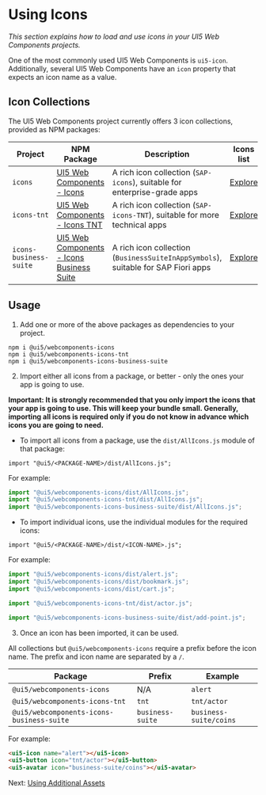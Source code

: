 # Using Icons

*This section explains how to load and use icons in your UI5 Web Components projects.*

One of the most commonly used UI5 Web Components is `ui5-icon`. Additionally, several UI5 Web Components have an `icon` property that expects an icon name as a value.


## Icon Collections

The UI5 Web Components project currently offers 3 icon collections, provided as NPM packages:

Project | NPM Package | Description | Icons list
-----------|-----------|------------|-------------
`icons` | [UI5 Web Components - Icons](https://www.npmjs.com/package/@ui5/webcomponents-icons) | A rich icon collection (`SAP-icons`), suitable for enterprise-grade apps |[Explore](https://openui5.hana.ondemand.com/test-resources/sap/m/demokit/iconExplorer/webapp/index.html#/overview/SAP-icons)
`icons-tnt` | [UI5 Web Components - Icons TNT](https://www.npmjs.com/package/@ui5/webcomponents-icons-tnt) | A rich icon collection (`SAP-icons-TNT`), suitable for more technical apps | [Explore](https://openui5.hana.ondemand.com/test-resources/sap/m/demokit/iconExplorer/webapp/index.html#/overview/SAP-icons-TNT)
`icons-business-suite` | [UI5 Web Components - Icons Business Suite](https://www.npmjs.com/package/@ui5/webcomponents-icons-business-suite) | A rich icon collection (`BusinessSuiteInAppSymbols`), suitable for SAP Fiori apps | [Explore](https://sapui5.hana.ondemand.com/test-resources/sap/m/demokit/iconExplorer/webapp/index.html#/overview/BusinessSuiteInAppSymbols)

## Usage

 1. Add one or more of the above packages as dependencies to your project.

```
npm i @ui5/webcomponents-icons
npm i @ui5/webcomponents-icons-tnt
npm i @ui5/webcomponents-icons-business-suite
```

 2. Import either all icons from a package, or better - only the ones your app is going to use.

**Important: It is strongly recommended that you only import the icons that your app is going to use. This will keep your bundle small.
Generally, importing all icons is required only if you do not know in advance which icons you are going to need.**

 - To import all icons from a package, use the `dist/AllIcons.js` module of that package:

`import "@ui5/<PACKAGE-NAME>/dist/AllIcons.js";`

For example:
```js
import "@ui5/webcomponents-icons/dist/AllIcons.js";
import "@ui5/webcomponents-icons-tnt/dist/AllIcons.js";
import "@ui5/webcomponents-icons-business-suite/dist/AllIcons.js";
```
 - To import individual icons, use the individual modules for the required icons:

`import "@ui5/<PACKAGE-NAME>/dist/<ICON-NAME>.js";`

For example:
```js
import "@ui5/webcomponents-icons/dist/alert.js";
import "@ui5/webcomponents-icons/dist/bookmark.js";
import "@ui5/webcomponents-icons/dist/cart.js";

import "@ui5/webcomponents-icons-tnt/dist/actor.js";

import "@ui5/webcomponents-icons-business-suite/dist/add-point.js";
```

 3. Once an icon has been imported, it can be used.

All collections but `@ui5/webcomponents-icons` require a prefix before the icon name. The prefix and icon name are separated by a `/`. 

Package | Prefix | Example
----------|---------|-------------
`@ui5/webcomponents-icons` | N/A | `alert`
`@ui5/webcomponents-icons-tnt` | `tnt` | `tnt/actor`
`@ui5/webcomponents-icons-business-suite` | `business-suite` | `business-suite/coins`

For example:
```html
<ui5-icon name="alert"></ui5-icon>
<ui5-button icon="tnt/actor"></ui5-button>
<ui5-avatar icon="business-suite/coins"></ui5-avatar>
```

Next: [Using Additional Assets](../using-assets)
